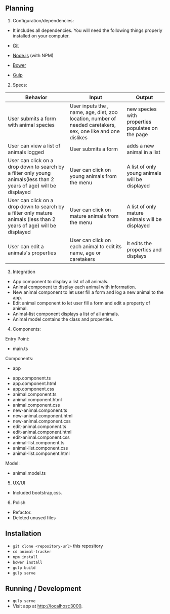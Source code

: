 ## Planning

1. Configuration/dependencies:
* It includes all dependencies.
You will need the following things properly installed on your computer.

* [Git](https://git-scm.com/)
* [Node.js](https://nodejs.org/) (with NPM)
* [Bower](https://bower.io/)
* [Gulp](http://gulpjs.com/)

2. Specs:

| Behavior | Input | Output |
|----------|-------|--------|
|User submits a form with animal species | User inputs the , name, age, diet, zoo location, number of needed caretakers, sex, one like and one dislikes |new species with properties populates on the page|
| User can view a list of animals logged | User submits a form | adds a new animal in a list |
| User can click on a drop down to search by a filter only young animals(less than 2 years of age) will be displayed| User can click on young animals from the menu | A list of only young animals will be displayed|
| User can click on a drop down to search by a filter only mature animals (less than 2 years of age) will be displayed| User can click on mature animals from the menu | A list of only mature animals will be displayed|
| User can edit a animals's properties | User can click on each animal to edit its name, age or caretakers | It edits the properties and displays|


3. Integration
* App component to display a list of all animals.
* Animal component to display each animal with information.
* New animal component to let user fill a form and log a new animal to the app.
* Edit animal component to let user fill a form and edit a property of animal.
* Animal-list component displays a list of all animals.
* Animal model contains the class and properties.

4. Components:

Entry Point:
* main.ts

Components:
* app
- app.component.ts
- app.component.html
- app.component.css
- animal.component.ts
- animal.component.html
- animal.component.css
- new-animal.component.ts
- new-animal.component.html
- new-animal.component.css
- edit-animal.component.ts
- edit-animal.component.html
- edit-animal.component.css
- animal-list.component.ts
- animal-list.component.css
- animal-list.component.html

Model:
* animal.model.ts


5. UX/UI
  * Included bootstrap,css.

6. Polish
  * Refactor.
  * Deleted unused files

## Installation

* `git clone <repository-url>` this repository
* `cd animal-tracker`
* `npm install`
* `bower install`
* `gulp build`
* `gulp serve`

## Running / Development

* `gulp serve`
* Visit app at [http://localhost:3000](http://localhost:3000).
